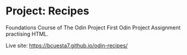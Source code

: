 # Project: Recipes
Foundations Course of The Odin Project
First Odin Project Assignment practising HTML.

Live site: https://bcuesta7.github.io/odin-recipes/